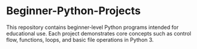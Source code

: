 # Beginner-Python-Projects
This repository contains beginner-level Python programs intended for educational use. Each project demonstrates core concepts such as control flow, functions, loops, and basic file operations in Python 3.
